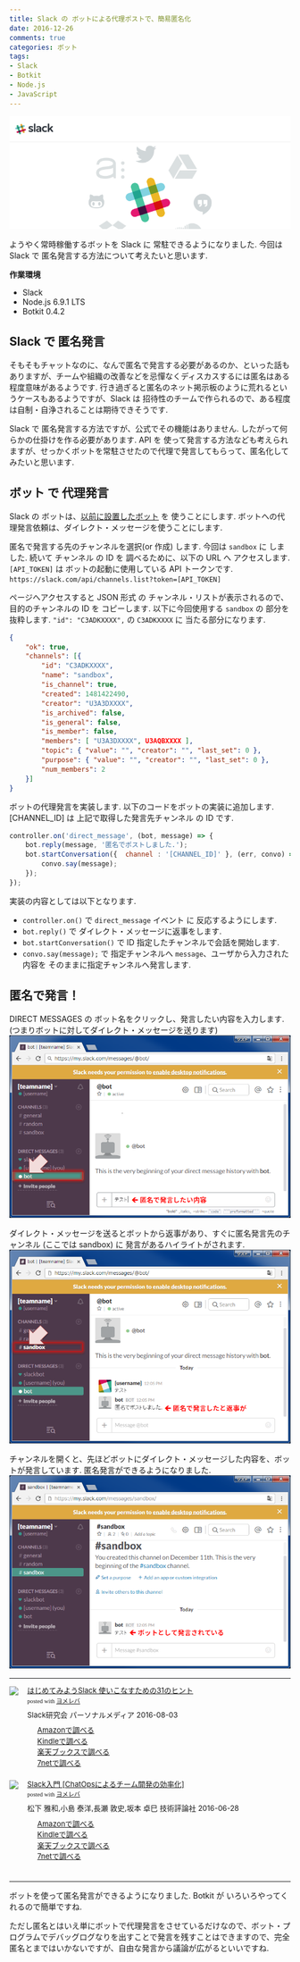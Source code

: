 ```yaml
---
title: Slack の ボットによる代理ポストで、簡易匿名化
date: 2016-12-26
comments: true
categories: ボット
tags:
- Slack
- Botkit
- Node.js
- JavaScript
---
```


![](/assets/slack/slack.png "Slack")

ようやく常時稼働するボットを Slack に 常駐できるようになりました. 今回は Slack で 匿名発言する方法について考えたいと思います.

**作業環境**
- Slack
- Node.js 6.9.1 LTS
- Botkit 0.4.2


## Slack で 匿名発言
そもそもチャットなのに、なんで匿名で発言する必要があるのか、といった話もありますが、チームや組織の改善などを忌憚なくディスカスするには匿名はある程度意味があるようです.
行き過ぎると匿名のネット掲示板のように荒れるというケースもあるようですが、Slack は 招待性のチームで作られるので、ある程度は自制・自浄されることは期待できそうです.

Slack で 匿名発言する方法ですが、公式でその機能はありません. したがって何らかの仕掛けを作る必要があります.
API を 使って発言する方法なども考えられますが、せっかくボットを常駐させたので代理で発言してもらって、匿名化してみたいと思います.


## ボット で 代理発言
Slack の ボットは、[以前に設置したボット](/2016/12/17/Slackにボットを設置する/) を 使うことにします.
ボットへの代理発言依頼は、ダイレクト・メッセージを使うことにします.

匿名で発言する先のチャンネルを選択(or 作成) します. 今回は `sandbox` に しました.
続いて チャンネル の ID を 調べるために、以下の URL へ アクセスします. `[API_TOKEN]` は ボットの起動に使用している API トークンです.
`https://slack.com/api/channels.list?token=[API_TOKEN]`

ページへアクセスすると JSON 形式 の チャンネル・リストが表示されるので、目的のチャンネルの ID を コピーします. 以下に今回使用する `sandbox` の 部分を抜粋します. `"id": "C3ADKXXXX",` の `C3ADKXXXX` に 当たる部分になります.
```json
{
    "ok": true,
    "channels": [{
        "id": "C3ADKXXXX",
        "name": "sandbox",
        "is_channel": true,
        "created": 1481422490,
        "creator": "U3A3DXXXX",
        "is_archived": false,
        "is_general": false,
        "is_member": false,
        "members": [ "U3A3DXXXX", U3AQBXXXX ],
        "topic": { "value": "", "creator": "", "last_set": 0 },
        "purpose": { "value": "", "creator": "", "last_set": 0 },
        "num_members": 2
    }]
}
```

ボットの代理発言を実装します.
以下のコードをボットの実装に追加します. [CHANNEL_ID] は 上記で取得した発言先チャンネル の ID です.
```javascript
controller.on('direct_message', (bot, message) => {
    bot.reply(message, '匿名でポストしました.');
    bot.startConversation({  channel : '[CHANNEL_ID]' }, (err, convo) => {
        convo.say(message);
    });
});
```

実装の内容としては以下となります.
- `controller.on()` で `direct_message` イベント に 反応するようにします.
- `bot.reply()` で ダイレクト・メッセージに返事をします.
- `bot.startConversation()` で ID 指定したチャンネルで会話を開始します.
- `convo.say(message);` で 指定チャンネルへ `message`、ユーザから入力された内容を そのままに指定チャンネルへ発言します.


## 匿名で発言！
DIRECT MESSAGES の ボット名をクリックし、発言したい内容を入力します. (つまりボットに対してダイレクト・メッセージを送ります)
![](/assets/slack/anonymizer/01.png)

ダイレクト・メッセージを送るとボットから返事があり、すぐに匿名発言先のチャンネル (ここでは sandbox) に 発言があるハイライトがされます.
![](/assets/slack/anonymizer/02.png)

チャンネルを開くと、先ほどボットにダイレクト・メッセージした内容を、ボットが発言しています.
匿名発言ができるようになりました.
![](/assets/slack/anonymizer/03.png)



- - - -
<div class="booklink-box" style="text-align:left;padding-bottom:20px;font-size:small;/zoom: 1;overflow: hidden;"><div class="booklink-image" style="float:left;margin:0 15px 10px 0;"><a href="//af.moshimo.com/af/c/click?a_id=860699&p_id=170&pc_id=185&pl_id=4062&s_v=b5Rz2P0601xu&url=http%3A%2F%2Fwww.amazon.co.jp%2Fexec%2Fobidos%2FASIN%2F4893623265" target="_blank" ><img src="https://images-fe.ssl-images-amazon.com/images/I/51SYfM4adrL._SL160_.jpg" style="border: none;" /></a><img src="//i.moshimo.com/af/i/impression?a_id=860699&p_id=170&pc_id=185&pl_id=4062" width="1" height="1" style="border:none;"></div><div class="booklink-info" style="line-height:120%;/zoom: 1;overflow: hidden;"><div class="booklink-name" style="margin-bottom:10px;line-height:120%"><a href="//af.moshimo.com/af/c/click?a_id=860699&p_id=170&pc_id=185&pl_id=4062&s_v=b5Rz2P0601xu&url=http%3A%2F%2Fwww.amazon.co.jp%2Fexec%2Fobidos%2FASIN%2F4893623265" target="_blank" >はじめてみようSlack 使いこなすための31のヒント</a><img src="//i.moshimo.com/af/i/impression?a_id=860699&p_id=170&pc_id=185&pl_id=4062" width="1" height="1" style="border:none;"><div class="booklink-powered-date" style="font-size:8pt;margin-top:5px;font-family:verdana;line-height:120%">posted with <a href="https://yomereba.com" rel="nofollow" target="_blank">ヨメレバ</a></div></div><div class="booklink-detail" style="margin-bottom:5px;">Slack研究会 パーソナルメディア 2016-08-03    </div><div class="booklink-link2" style="margin-top:10px;"><div class="shoplinkamazon" style="margin-right:5px;background: url('//img.yomereba.com/yl.gif') 0 0 no-repeat;padding: 2px 0 2px 18px;white-space: nowrap;"><a href="//af.moshimo.com/af/c/click?a_id=860699&p_id=170&pc_id=185&pl_id=4062&s_v=b5Rz2P0601xu&url=http%3A%2F%2Fwww.amazon.co.jp%2Fexec%2Fobidos%2FASIN%2F4893623265" target="_blank" >Amazonで調べる</a><img src="//i.moshimo.com/af/i/impression?a_id=860699&p_id=170&pc_id=185&pl_id=4062" width="1" height="1" style="border:none;"></div><div class="shoplinkkindle" style="margin-right:5px;background: url('//img.yomereba.com/yl.gif') 0 0 no-repeat;padding: 2px 0 2px 18px;white-space: nowrap;"><a href="//af.moshimo.com/af/c/click?a_id=860699&p_id=170&pc_id=185&pl_id=4062&s_v=b5Rz2P0601xu&url=http%3A%2F%2Fwww.amazon.co.jp%2Fexec%2Fobidos%2FASIN%2FB01L7HCBT2%2F" target="_blank" >Kindleで調べる</a><img src="//i.moshimo.com/af/i/impression?a_id=860699&p_id=170&pc_id=185&pl_id=4062" width="1" height="1" style="border:none;"></div><div class="shoplinkrakuten" style="margin-right:5px;background: url('//img.yomereba.com/yl.gif') 0 -50px no-repeat;padding: 2px 0 2px 18px;white-space: nowrap;"><a href="//af.moshimo.com/af/c/click?a_id=862013&p_id=56&pc_id=56&pl_id=637&s_v=b5Rz2P0601xu&url=http%3A%2F%2Fbooks.rakuten.co.jp%2Frb%2F14364488%2F" target="_blank" >楽天ブックスで調べる</a><img src="//i.moshimo.com/af/i/impression?a_id=862013&p_id=56&pc_id=56&pl_id=637" width="1" height="1" style="border:none;"></div>            <div class="shoplinkseven" style="margin-right:5px;background: url('//img.yomereba.com/yl.gif') 0 -100px no-repeat;padding: 2px 0 2px 18px;white-space: nowrap;"><a href="//af.moshimo.com/af/c/click?a_id=860693&p_id=932&pc_id=1188&pl_id=12456&s_v=b5Rz2P0601xu&url=http%3A%2F%2F7net.omni7.jp%2Fsearch%2F%3FsearchKeywordFlg%3D1%26keyword%3D4-89-362326-3%2520%257C%25204-893-62326-3%2520%257C%25204-8936-2326-3%2520%257C%25204-89362-326-3%2520%257C%25204-893623-26-3%2520%257C%25204-8936232-6-3" target="_blank" >7netで調べる<img src="//i.moshimo.com/af/i/impression?a_id=860693&p_id=932&pc_id=1188&pl_id=12456" width="1" height="1" style="border:none;"></a></div>                          </div></div><div class="booklink-footer" style="clear: left"></div></div>

<div class="booklink-box" style="text-align:left;padding-bottom:20px;font-size:small;/zoom: 1;overflow: hidden;"><div class="booklink-image" style="float:left;margin:0 15px 10px 0;"><a href="//af.moshimo.com/af/c/click?a_id=860699&p_id=170&pc_id=185&pl_id=4062&s_v=b5Rz2P0601xu&url=http%3A%2F%2Fwww.amazon.co.jp%2Fexec%2Fobidos%2FASIN%2F4774182389" target="_blank" ><img src="https://images-fe.ssl-images-amazon.com/images/I/51g9K9r7quL._SL160_.jpg" style="border: none;" /></a><img src="//i.moshimo.com/af/i/impression?a_id=860699&p_id=170&pc_id=185&pl_id=4062" width="1" height="1" style="border:none;"></div><div class="booklink-info" style="line-height:120%;/zoom: 1;overflow: hidden;"><div class="booklink-name" style="margin-bottom:10px;line-height:120%"><a href="//af.moshimo.com/af/c/click?a_id=860699&p_id=170&pc_id=185&pl_id=4062&s_v=b5Rz2P0601xu&url=http%3A%2F%2Fwww.amazon.co.jp%2Fexec%2Fobidos%2FASIN%2F4774182389" target="_blank" >Slack入門 [ChatOpsによるチーム開発の効率化]</a><img src="//i.moshimo.com/af/i/impression?a_id=860699&p_id=170&pc_id=185&pl_id=4062" width="1" height="1" style="border:none;"><div class="booklink-powered-date" style="font-size:8pt;margin-top:5px;font-family:verdana;line-height:120%">posted with <a href="https://yomereba.com" rel="nofollow" target="_blank">ヨメレバ</a></div></div><div class="booklink-detail" style="margin-bottom:5px;">松下 雅和,小島 泰洋,長瀬 敦史,坂本 卓巳 技術評論社 2016-06-28    </div><div class="booklink-link2" style="margin-top:10px;"><div class="shoplinkamazon" style="margin-right:5px;background: url('//img.yomereba.com/yl.gif') 0 0 no-repeat;padding: 2px 0 2px 18px;white-space: nowrap;"><a href="//af.moshimo.com/af/c/click?a_id=860699&p_id=170&pc_id=185&pl_id=4062&s_v=b5Rz2P0601xu&url=http%3A%2F%2Fwww.amazon.co.jp%2Fexec%2Fobidos%2FASIN%2F4774182389" target="_blank" >Amazonで調べる</a><img src="//i.moshimo.com/af/i/impression?a_id=860699&p_id=170&pc_id=185&pl_id=4062" width="1" height="1" style="border:none;"></div><div class="shoplinkkindle" style="margin-right:5px;background: url('//img.yomereba.com/yl.gif') 0 0 no-repeat;padding: 2px 0 2px 18px;white-space: nowrap;"><a href="//af.moshimo.com/af/c/click?a_id=860699&p_id=170&pc_id=185&pl_id=4062&s_v=b5Rz2P0601xu&url=http%3A%2F%2Fwww.amazon.co.jp%2Fexec%2Fobidos%2FASIN%2FB01HI2TD28%2F" target="_blank" >Kindleで調べる</a><img src="//i.moshimo.com/af/i/impression?a_id=860699&p_id=170&pc_id=185&pl_id=4062" width="1" height="1" style="border:none;"></div><div class="shoplinkrakuten" style="margin-right:5px;background: url('//img.yomereba.com/yl.gif') 0 -50px no-repeat;padding: 2px 0 2px 18px;white-space: nowrap;"><a href="//af.moshimo.com/af/c/click?a_id=862013&p_id=56&pc_id=56&pl_id=637&s_v=b5Rz2P0601xu&url=http%3A%2F%2Fbooks.rakuten.co.jp%2Frb%2F14263497%2F" target="_blank" >楽天ブックスで調べる</a><img src="//i.moshimo.com/af/i/impression?a_id=862013&p_id=56&pc_id=56&pl_id=637" width="1" height="1" style="border:none;"></div>           <div class="shoplinkseven" style="margin-right:5px;background: url('//img.yomereba.com/yl.gif') 0 -100px no-repeat;padding: 2px 0 2px 18px;white-space: nowrap;"><a href="//af.moshimo.com/af/c/click?a_id=860693&p_id=932&pc_id=1188&pl_id=12456&s_v=b5Rz2P0601xu&url=http%3A%2F%2F7net.omni7.jp%2Fsearch%2F%3FsearchKeywordFlg%3D1%26keyword%3D4-77-418238-4%2520%257C%25204-774-18238-4%2520%257C%25204-7741-8238-4%2520%257C%25204-77418-238-4%2520%257C%25204-774182-38-4%2520%257C%25204-7741823-8-4" target="_blank" >7netで調べる<img src="//i.moshimo.com/af/i/impression?a_id=860693&p_id=932&pc_id=1188&pl_id=12456" width="1" height="1" style="border:none;"></a></div>                          </div></div><div class="booklink-footer" style="clear: left"></div></div>



- - - -
ボットを使って匿名発言ができるようになりました. Botkit が いろいろやってくれるので簡単ですね.

ただし匿名とはいえ単にボットで代理発言をさせているだけなので、ボット・プログラムでデバッグログなりを出すことで発言を残すことはできますので、完全匿名とまではいかないですが、自由な発言から議論が広がるといいですね.
